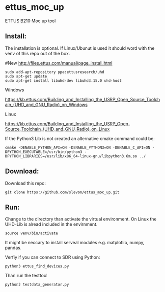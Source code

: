# ettus_moc_up
ETTUS B210 Moc up tool

## Install:

The installation is optional. If Linux/Ubunut is used it should word with the venv of this repo out of the box.

#New
http://files.ettus.com/manual/page_install.html
```
sudo add-apt-repository ppa:ettusresearch/uhd
sudo apt-get update
sudo apt-get install libuhd-dev libuhd3.15.0 uhd-host
```
 

Windows

https://kb.ettus.com/Building_and_Installing_the_USRP_Open_Source_Toolchain_(UHD_and_GNU_Radio)_on_Windows


Linux

https://kb.ettus.com/Building_and_Installing_the_USRP_Open-Source_Toolchain_(UHD_and_GNU_Radio)_on_Linux


If the Python3 Lib is not created an alternative cmake command could be:
```
cmake -DENABLE_PYTHON_API=ON -DENABLE_PYTHON3=ON -DENABLE_C_API=ON -DPYTHON_EXECUTABLE=/usr/bin/python3 -DPYTHON_LIBRARIES=/usr/lib/x86_64-linux-gnu/libpython3.6m.so ../
```

## Download:
Download this repo:
```
git clone https://github.com/slevon/ettus_moc_up.git
```



## Run:

Change to the directory than activate the virtual environment.
On Linux the UHD-Lib is alread included in the envirnment.
```
source venv/bin/activate
```
It might be neccary to install serveal modules
e.g. matplotlib, numpy, pandas.


Verfiy if you can connect to SDR using Python:
```
python3 ettus_find_devices.py
```

Than run the testtool
```
python3 testdata_generator.py
```
